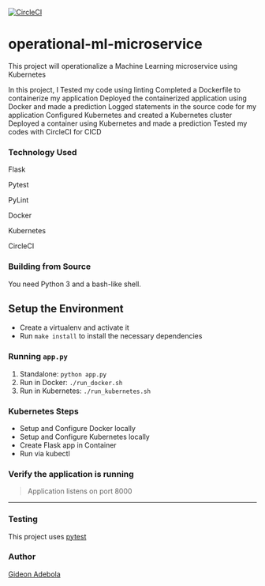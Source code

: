 [![CircleCI](https://dl.circleci.com/status-badge/img/gh/gapspade/machine-learning-microservice/tree/main.svg?style=svg)](https://dl.circleci.com/status-badge/redirect/gh/gapspade/machine-learning-microservice/tree/main)

# operational-ml-microservice
This project will operationalize a Machine Learning microservice using Kubernetes

In this project, I
    Tested my code using linting
    Completed a Dockerfile to containerize my application
    Deployed the containerized application using Docker and made a prediction
    Logged statements in the source code for my application
    Configured Kubernetes and created a Kubernetes cluster
    Deployed a container using Kubernetes and made a prediction
    Tested my codes with CircleCI for CICD

### Technology Used

Flask

Pytest

PyLint

Docker

Kubernetes

CircleCI

### Building from Source

You need Python 3 and a bash-like shell.

## Setup the Environment

- Create a virtualenv and activate it
- Run `make install` to install the necessary dependencies

### Running `app.py`

1. Standalone: `python app.py`
2. Run in Docker: `./run_docker.sh`
3. Run in Kubernetes: `./run_kubernetes.sh`

### Kubernetes Steps

- Setup and Configure Docker locally
- Setup and Configure Kubernetes locally
- Create Flask app in Container
- Run via kubectl

### Verify the application is running

> Application listens on port 8000

---

### Testing

This project uses [pytest](https://docs.pytest.org/en/latest/)

### Author

[Gideon Adebola](https://github.com/gapspade/)
